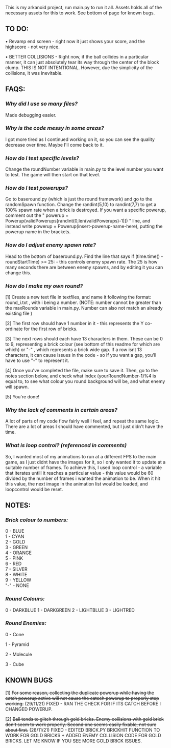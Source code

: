 This is my arkanoid project, run main.py to run it all. Assets holds all of the necessary assets for this to work. See bottom of page for known bugs. 

## TO DO:  

• Revamp end screen - right now it just shows your score, and the highscore - not very nice.  

• BETTER COLLISIONS - Right now, if the ball collides in a particular manner, it can just absolutely tear its way through the center of the block clump. THIS IS NOT INTENTIONAL. However, due the simplicity of the collisions, it was inevitable. 

## **FAQS:**

### *Why did I use so many files?*  

Made debugging easier. 

### *Why is the code messy in some areas?*  

I got more tired as I continued working on it, so you can see the quality decrease over time. Maybe I'll come back to it. 

### *How do I test specific levels?*  

Change the roundNumber variable in main.py to the level number you want to test. The game will then start on that level. 

### *How do I test powerups?*  

Go to baseround.py (which is just the round framework) and go to the randomSpawn function. Change the randint(5,10) to randint(7,7) to get a 100% spawn rate when a brick is destroyed. If you want a specific powerup, comment out the " powerup = Powerup(validPowerups[randint(0,len(validPowerups)-1)]) " line, and instead write powerup = Powerup(insert-powerup-name-here), putting the powerup name in the brackets.

### *How do I adjust enemy spawn rate?*
Head to the bottom of baseround.py. Find the line that says if (time.time() - roundStartTime) >= 25:  - this controls enemy spawn rate. The 25 is how many seconds there are between enemy spawns, and by editing it you can change this. 

### *How do I make my own round?*  

[1] Create a new text file in textfiles, and name it following the format: round_i.txt , with i being a number. (NOTE: number cannot be greater than the maxRounds variable in main.py. Number can also not match an already existing file )  

[2] The first row should have 1 number in it - this represents the Y co-ordinate for the first row of bricks.  

[3] The next rows should each have 13 characters in them. These can be 0 to 9, representing a brick colour (see bottom of this readme for which are which) or "-" , which represents a brick wide gap. If a row isnt 13 characters, it can cause issues in the code - so if you want a gap, you'll have to use "-" to represent it.  

[4] Once you've completed the file, make sure to save it. Then, go to the notes section below, and check what index (yourRoundNumber-1)%4 is equal to, to see what colour you round background will be, and what enemy will spawn.  

[5] You're done!   

### *Why the lack of comments in certain areas?*

A lot of parts of my code flow fairly well I feel, and repeat the same logic. There are a lot of areas I should have commented, but I just didn't have the time. 

### *What is loop control? (referenced in comments)*

So, I wanted most of my animations to run at a different FPS to the main game, as I just didnt have the images for it, so I only wanted it to update at a suitable number of frames. To achieve this, I used loop control - a variable that iterates untill it reaches a particular value - this value would be 60 divided by the number of frames i wanted the animation to be. When it hit this value, the next image in the animation list would be loaded, and loopcontrol would be reset.  



## **NOTES:**

### *Brick colour to numbers:*  

0 - BLUE  
1 - CYAN  
2 - GOLD  
3 - GREEN  
4 - ORANGE  
5 - PINK  
6 - RED  
7 - SILVER  
8 - WHITE  
9 - YELLOW  
"-" - NONE

### *Round Colours:*  

0 - DARKBLUE
1 - DARKGREEN
2 - LIGHTBLUE
3 - LIGHTRED

### *Round Enemies:*  

0 - Cone  

1 - Pyramid  

2 - Molecule  

3 - Cube 




## **KNOWN BUGS**  

[1] ~~For some reason, collecting the duplicate powerup while having the catch powerup active will not cause the catcch powerup to properly stop working.~~ (29/11/21) FIXED - RAN THE CHECK FOR IF ITS CATCH BEFORE I CHANGED POWERUP.  

[2] ~~Ball tends to glitch through gold bricks. Enemy collisions with gold brick don't seem to work properly. Second one seems easily fixable, not sure about first.~~ (28/11/21) FIXED - EDITED BRICK.PY BRICKHIT FUNCTION TO WORK FOR GOLD BRICKS + ADDED ENEMY COLLISION CODE FOR GOLD BRICKS. LET ME KNOW IF YOU SEE MORE GOLD BRICK ISSUES. 
